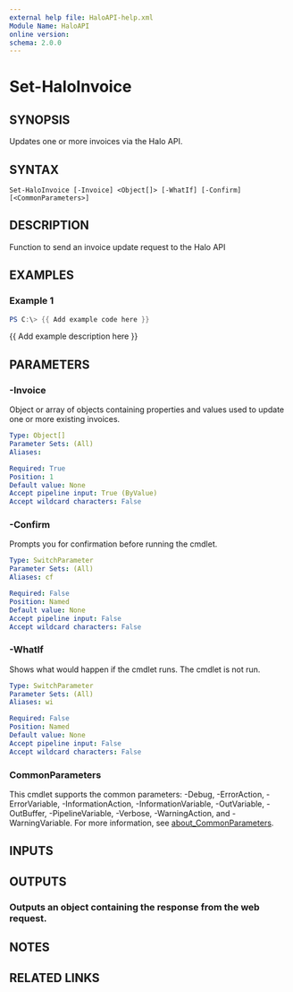 ```yaml
---
external help file: HaloAPI-help.xml
Module Name: HaloAPI
online version:
schema: 2.0.0
---
```


# Set-HaloInvoice

## SYNOPSIS
Updates one or more invoices via the Halo API.

## SYNTAX

```
Set-HaloInvoice [-Invoice] <Object[]> [-WhatIf] [-Confirm] [<CommonParameters>]
```

## DESCRIPTION
Function to send an invoice update request to the Halo API

## EXAMPLES

### Example 1
```powershell
PS C:\> {{ Add example code here }}
```

{{ Add example description here }}

## PARAMETERS

### -Invoice
Object or array of objects containing properties and values used to update one or more existing invoices.

```yaml
Type: Object[]
Parameter Sets: (All)
Aliases:

Required: True
Position: 1
Default value: None
Accept pipeline input: True (ByValue)
Accept wildcard characters: False
```

### -Confirm
Prompts you for confirmation before running the cmdlet.

```yaml
Type: SwitchParameter
Parameter Sets: (All)
Aliases: cf

Required: False
Position: Named
Default value: None
Accept pipeline input: False
Accept wildcard characters: False
```

### -WhatIf
Shows what would happen if the cmdlet runs.
The cmdlet is not run.

```yaml
Type: SwitchParameter
Parameter Sets: (All)
Aliases: wi

Required: False
Position: Named
Default value: None
Accept pipeline input: False
Accept wildcard characters: False
```

### CommonParameters
This cmdlet supports the common parameters: -Debug, -ErrorAction, -ErrorVariable, -InformationAction, -InformationVariable, -OutVariable, -OutBuffer, -PipelineVariable, -Verbose, -WarningAction, and -WarningVariable. For more information, see [about_CommonParameters](http://go.microsoft.com/fwlink/?LinkID=113216).

## INPUTS

## OUTPUTS

### Outputs an object containing the response from the web request.
## NOTES

## RELATED LINKS
